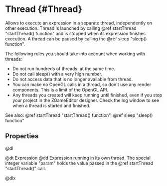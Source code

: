 # Thread {#Thread}

Allows to execute an expression in a separate thread, independently on other execution. Thread is launched by calling @ref startThread "startThread() function" and is stopped when its expression finishes execution. A thread can be paused by calling the @ref sleep "sleep() function".

The following rules you should take into account when working with threads:

* Do not run hundreds of threads. at the same time.
* Do not call sleep() with a very high number.
* Do not access data that is no longer available from thread.
* You can make no OpenGL calls in a thread, so don't use any render components. This is a limit of the OpenGL API. 
* Any threads you created will keep running until finished, even if you stop your project in the ZGameEditor designer. Check the log window to see when a thread is started and finished. 

See also: @ref startThread "startThread() function", @ref sleep "sleep() function"

## Properties

@dl

@dt Expression
@dd Expression running in its own thread. The special integer variable "param" holds the value passed in the @ref startThread "startThread()" call.

@dlx

